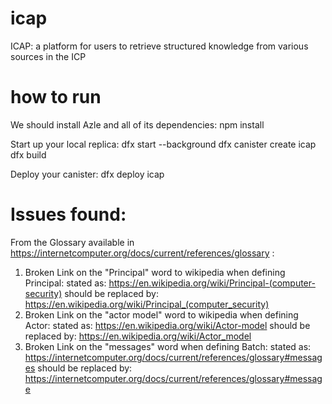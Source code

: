 # icap

ICAP: a platform for users to retrieve structured knowledge from various sources in the ICP

# how to run

We should install Azle and all of its dependencies:
npm install

Start up your local replica:
dfx start --background
dfx canister create icap
dfx build

Deploy your canister:
dfx deploy icap

# Issues found:

From the Glossary available in https://internetcomputer.org/docs/current/references/glossary :

1.  Broken Link on the "Principal" word to wikipedia when defining Principal:
    stated as: https://en.wikipedia.org/wiki/Principal-(computer-security)
    should be replaced by: https://en.wikipedia.org/wiki/Principal_(computer_security)
2.  Broken Link on the "actor model" word to wikipedia when defining Actor:
    stated as: https://en.wikipedia.org/wiki/Actor-model
    should be replaced by: https://en.wikipedia.org/wiki/Actor_model
3.  Broken Link on the "messages" word when defining Batch:
    stated as: https://internetcomputer.org/docs/current/references/glossary#messages
    should be replaced by: https://internetcomputer.org/docs/current/references/glossary#message
